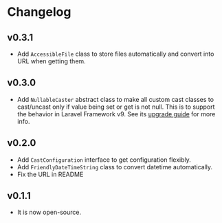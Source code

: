 # Changelog

## v0.3.1
- Add `AccessibleFile` class to store files automatically and convert into URL when getting them.

## v0.3.0
- Add `NullableCaster` abstract class to make all custom cast classes to cast/uncast only if value
  being set or get is not null. This is to support the behavior in Laravel Framework v9. See its
  [upgrade guide](https://laravel.com/docs/9.x/upgrade#custom-casts-and-null) for more info.

## v0.2.0
- Add `CastConfiguration` interface to get configuration flexibly.
- Add `FriendlyDateTimeString` class to convert datetime automatically.
- Fix the URL in README

## v0.1.1
- It is now open-source.
